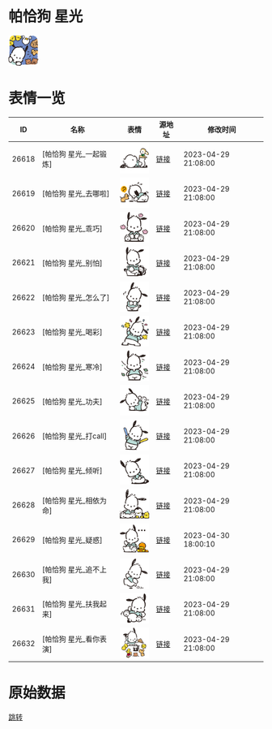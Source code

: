 # 帕恰狗 星光

<img src="./cover.png" height="60" alt="cover" />

# 表情一览

|ID|名称|表情|源地址|修改时间|
|----|----|----|----|----|
|26618|[帕恰狗 星光_一起锻炼]|<img src="./pic/026618_%5B帕恰狗 星光_一起锻炼%5D.png" height="60" alt="一起锻炼"/>|[链接](https://i0.hdslb.com/bfs/garb/db93f15ae107537b63df6fa2e3899df726dd8365.png)|2023-04-29 21:08:00|
|26619|[帕恰狗 星光_去哪啦]|<img src="./pic/026619_%5B帕恰狗 星光_去哪啦%5D.png" height="60" alt="去哪啦"/>|[链接](https://i0.hdslb.com/bfs/garb/e8d4170fad072ac72563e8252837d16838c1553e.png)|2023-04-29 21:08:00|
|26620|[帕恰狗 星光_乖巧]|<img src="./pic/026620_%5B帕恰狗 星光_乖巧%5D.png" height="60" alt="乖巧"/>|[链接](https://i0.hdslb.com/bfs/garb/94f34653acf46b6c7a326b71b34bf0539e995fe7.png)|2023-04-29 21:08:00|
|26621|[帕恰狗 星光_别怕]|<img src="./pic/026621_%5B帕恰狗 星光_别怕%5D.png" height="60" alt="别怕"/>|[链接](https://i0.hdslb.com/bfs/garb/c13cf825f27d291ba39c22f19dcbf9ca730b40e7.png)|2023-04-29 21:08:00|
|26622|[帕恰狗 星光_怎么了]|<img src="./pic/026622_%5B帕恰狗 星光_怎么了%5D.png" height="60" alt="怎么了"/>|[链接](https://i0.hdslb.com/bfs/garb/e8916a412968e2748b361928a241a8f05b574bf8.png)|2023-04-29 21:08:00|
|26623|[帕恰狗 星光_喝彩]|<img src="./pic/026623_%5B帕恰狗 星光_喝彩%5D.png" height="60" alt="喝彩"/>|[链接](https://i0.hdslb.com/bfs/garb/83ca545c819c2ce229c42b1efbe166b5157c71a1.png)|2023-04-29 21:08:00|
|26624|[帕恰狗 星光_寒冷]|<img src="./pic/026624_%5B帕恰狗 星光_寒冷%5D.png" height="60" alt="寒冷"/>|[链接](https://i0.hdslb.com/bfs/garb/2f09c3c37b6bc62c1b7a3723ffbdc7b300b76ba6.png)|2023-04-29 21:08:00|
|26625|[帕恰狗 星光_功夫]|<img src="./pic/026625_%5B帕恰狗 星光_功夫%5D.png" height="60" alt="功夫"/>|[链接](https://i0.hdslb.com/bfs/garb/e054c83eb02b87143449cee9e4c9e92ab8b600f2.png)|2023-04-29 21:08:00|
|26626|[帕恰狗 星光_打call]|<img src="./pic/026626_%5B帕恰狗 星光_打call%5D.png" height="60" alt="打call"/>|[链接](https://i0.hdslb.com/bfs/garb/bcdc21cabcd0c6190a70e47732620f7405e9c27d.png)|2023-04-29 21:08:00|
|26627|[帕恰狗 星光_倾听]|<img src="./pic/026627_%5B帕恰狗 星光_倾听%5D.png" height="60" alt="倾听"/>|[链接](https://i0.hdslb.com/bfs/garb/ee923a934f980b3b6dc1c4039d9652ba2aaeab58.png)|2023-04-29 21:08:00|
|26628|[帕恰狗 星光_相依为命]|<img src="./pic/026628_%5B帕恰狗 星光_相依为命%5D.png" height="60" alt="相依为命"/>|[链接](https://i0.hdslb.com/bfs/garb/b5d0a6dc36f40833c7db0c2a3aef08ad3829cf1a.png)|2023-04-29 21:08:00|
|26629|[帕恰狗 星光_疑惑]|<img src="./pic/026629_%5B帕恰狗 星光_疑惑%5D.png" height="60" alt="疑惑"/>|[链接](https://i0.hdslb.com/bfs/garb/0f5c406430be7a8330f23e48d125e19cdafc587f.png)|2023-04-30 18:00:10|
|26630|[帕恰狗 星光_追不上我]|<img src="./pic/026630_%5B帕恰狗 星光_追不上我%5D.png" height="60" alt="追不上我"/>|[链接](https://i0.hdslb.com/bfs/garb/5707f24722405e49bbefa9e6133a5c74d9b96f77.png)|2023-04-29 21:08:00|
|26631|[帕恰狗 星光_扶我起来]|<img src="./pic/026631_%5B帕恰狗 星光_扶我起来%5D.png" height="60" alt="扶我起来"/>|[链接](https://i0.hdslb.com/bfs/garb/e7713ce7158dfa468b1cacfd217ebbba654d9a5d.png)|2023-04-29 21:08:00|
|26632|[帕恰狗 星光_看你表演]|<img src="./pic/026632_%5B帕恰狗 星光_看你表演%5D.png" height="60" alt="看你表演"/>|[链接](https://i0.hdslb.com/bfs/garb/ba8b19eed83d6c610fb5c76920c6f698cfe4f8f1.png)|2023-04-29 21:08:00|

# 原始数据

[跳转](./raw.json)

